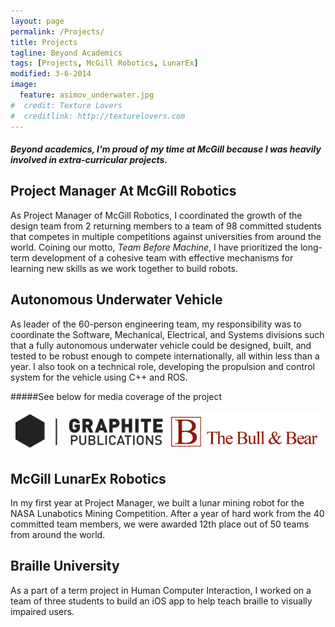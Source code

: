 ```yaml
---
layout: page
permalink: /Projects/
title: Projects
tagline: Beyond Academics
tags: [Projects, McGill Robotics, LunarEx]
modified: 3-6-2014
image:
  feature: asimov_underwater.jpg
#  credit: Texture Lovers
#  creditlink: http://texturelovers.com
---
```






#### *Beyond academics, I'm proud of my time at McGill because I was heavily involved in extra-curricular projects.*

## Project Manager At McGill Robotics

As Project Manager of McGill Robotics, I coordinated the growth of the design team from 2 returning members to a team of 98 committed students that competes in multiple competitions against universities from around the world. Coining our motto, *Team Before Machine*, I have prioritized the long-term development of a cohesive team with effective mechanisms for learning new skills as we work together to build robots.

## Autonomous Underwater Vehicle

As leader of the 60-person engineering team, my responsibility was to coordinate the Software, Mechanical, Electrical, and Systems divisions such that a fully autonomous underwater vehicle could be designed, built, and tested to be robust enough to compete internationally, all within less than a year. I also took on a technical role, developing the propulsion and control system for the vehicle using C++ and ROS.

#####See below for media coverage of the project

<div align="center">
	<a markdown="0" target="_blank" href="http://graphitepublications.com/team-building-with-mcgill-robotics/"><img alt="Team Building with McGill Robotics - Graphite Publications" src="/images/graphite.png" width="48%"></a>
	<a markdown="0" target="_blank" href="http://bullandbearmcgill.com/putting-the-team-before-the-machine/"><img alt="Putting the Team Before the Machine - The Bull and Bear" src="/images/bullandbear.png" width="48%"></a>
</div>

## McGill LunarEx Robotics

In my first year at Project Manager, we built a lunar mining robot for the NASA Lunabotics Mining Competition. After a year of hard work from the 40 committed team members, we were awarded 12th place out of 50 teams from around the world.

## Braille University

As a part of a term project in Human Computer Interaction, I worked on a team of three students to build an iOS app to help teach braille to visually impaired users.